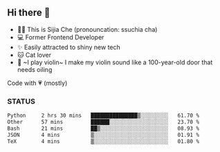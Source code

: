 ## Hi there 👋

- 🙋‍♀️ This is Sijia Che (pronouncation: ssuchia cha)
- 💻 Former Frontend Developer
- ✨ Easily attracted to shiny new tech
- 🐱 Cat lover
- 🌟 ~I play violin~ I make my violin sound like a 100-year-old door that needs oiling

Code with 💗 (mostly)

### STATUS
<!--START_SECTION:waka-->

```txt
Python     2 hrs 30 mins   ███████████████▒░░░░░░░░░   61.70 %
Other      57 mins         ██████░░░░░░░░░░░░░░░░░░░   23.70 %
Bash       21 mins         ██▒░░░░░░░░░░░░░░░░░░░░░░   08.93 %
JSON       4 mins          ▒░░░░░░░░░░░░░░░░░░░░░░░░   01.91 %
TeX        4 mins          ▒░░░░░░░░░░░░░░░░░░░░░░░░   01.80 %
```

<!--END_SECTION:waka-->
